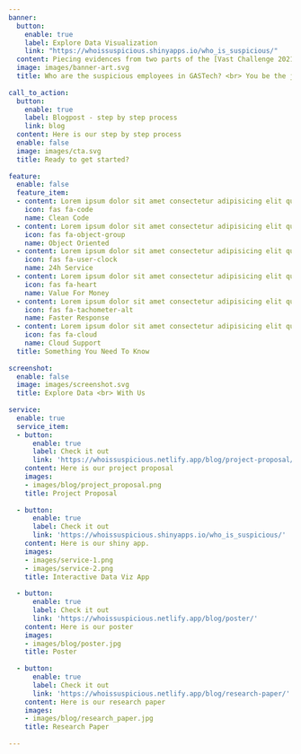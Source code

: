 ```yaml
---
banner:
  button:
    enable: true
    label: Explore Data Visualization
    link: "https://whoissuspicious.shinyapps.io/who_is_suspicious/"
  content: Piecing evidences from two parts of the [Vast Challenge 2021](https://vast-challenge.github.io/2021/)            to form a cohesive picture as to who in GASTech are the suspicious ones. 
  image: images/banner-art.svg
  title: Who are the suspicious employees in GASTech? <br> You be the judge!
  
call_to_action:
  button:
    enable: true
    label: Blogpost - step by step process
    link: blog
  content: Here is our step by step process
  enable: false
  image: images/cta.svg
  title: Ready to get started?
  
feature:
  enable: false
  feature_item:
  - content: Lorem ipsum dolor sit amet consectetur adipisicing elit quam nihil
    icon: fas fa-code
    name: Clean Code
  - content: Lorem ipsum dolor sit amet consectetur adipisicing elit quam nihil
    icon: fas fa-object-group
    name: Object Oriented
  - content: Lorem ipsum dolor sit amet consectetur adipisicing elit quam nihil
    icon: fas fa-user-clock
    name: 24h Service
  - content: Lorem ipsum dolor sit amet consectetur adipisicing elit quam nihil
    icon: fas fa-heart
    name: Value For Money
  - content: Lorem ipsum dolor sit amet consectetur adipisicing elit quam nihil
    icon: fas fa-tachometer-alt
    name: Faster Response
  - content: Lorem ipsum dolor sit amet consectetur adipisicing elit quam nihil
    icon: fas fa-cloud
    name: Cloud Support
  title: Something You Need To Know
  
screenshot:
  enable: false
  image: images/screenshot.svg
  title: Explore Data <br> With Us
  
service:
  enable: true
  service_item:
  - button:
      enable: true
      label: Check it out
      link: 'https://whoissuspicious.netlify.app/blog/project-proposal/'
    content: Here is our project proposal
    images:
    - images/blog/project_proposal.png
    title: Project Proposal
    
  - button:
      enable: true
      label: Check it out
      link: 'https://whoissuspicious.shinyapps.io/who_is_suspicious/'
    content: Here is our shiny app.
    images:
    - images/service-1.png
    - images/service-2.png
    title: Interactive Data Viz App
    
  - button:
      enable: true
      label: Check it out
      link: 'https://whoissuspicious.netlify.app/blog/poster/'
    content: Here is our poster
    images:
    - images/blog/poster.jpg
    title: Poster 
    
  - button:
      enable: true
      label: Check it out
      link: 'https://whoissuspicious.netlify.app/blog/research-paper/'
    content: Here is our research paper 
    images:
    - images/blog/research_paper.jpg
    title: Research Paper
  
---
```

